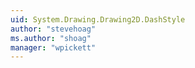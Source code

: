 ```yaml
---
uid: System.Drawing.Drawing2D.DashStyle
author: "stevehoag"
ms.author: "shoag"
manager: "wpickett"
---
```

